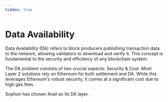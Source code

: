 ```yaml
---
hidden: true
---
```


# Data Availability

Data Availability (DA) refers to block producers publishing transaction data to the network, allowing validators to download and verify it. This concept is fundamental to the security and efficiency of any blockchain system.&#x20;

The DA problem consists of two crucial aspects: Security & Cost. Most Layer 2 solutions rely on Ethereum for both settlement and DA. While this leverages Ethereum's robust security, it comes at a significant cost due to high gas fees.

Sophon has chosen Avail as its DA layer.

